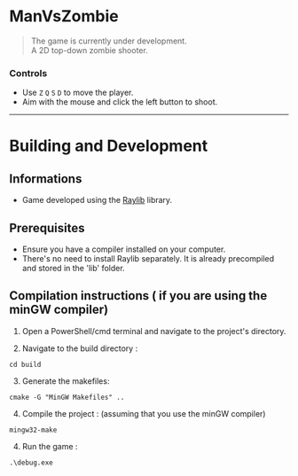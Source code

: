 # ManVsZombie
> The game is currently under development.  
A 2D top-down zombie shooter.

### Controls
- Use `Z` `Q` `S` `D` to move the player.
- Aim with the mouse and click the left button to shoot.

---

# Building and Development

## Informations
- Game developed using the [Raylib](https://www.raylib.com/) library.

## Prerequisites
- Ensure you have a compiler installed on your computer.
- There's no need to install Raylib separately. It is already precompiled and stored in the 'lib' folder.

## Compilation instructions ( if you are using the minGW compiler)

1. Open a PowerShell/cmd terminal and navigate to the project's directory.
   
2. Navigate to the build directory : 
```
cd build 
```

3. Generate the makefiles:
```
cmake -G "MinGW Makefiles" ..
```

4. Compile the project : (assuming that you use the minGW compiler)   
``` 
mingw32-make 
```

4. Run the game :   
```
.\debug.exe
```
